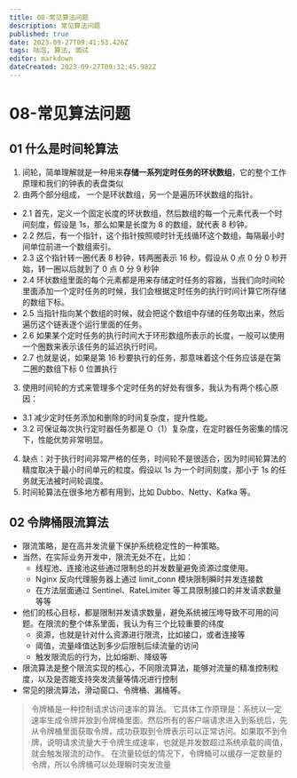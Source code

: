 ```yaml
---
title: 08-常见算法问题
description: 常见算法问题
published: true
date: 2023-09-27T09:41:53.426Z
tags: 咕泡, 算法, 面试
editor: markdown
dateCreated: 2023-09-27T09:32:45.982Z
---
```


# 08-常见算法问题
 
 ## 01 什么是时间轮算法
 1. 间轮，简单理解就是一种用来**存储一系列定时任务的环状数组**，它的整个工作原理和我们的钟表的表盘类似
 2. 由两个部分组成， 一个是环状数组，另一个是遍历环状数组的指针。
   - 2.1 首先，定义一个固定长度的环状数组，然后数组的每一个元素代表一个时间刻度，假设是 1s，那么如果是长度为 8 的数组，就代表 8 秒钟。
   - 2.2 然后，有一个指针，这个指针按照顺时针无线循环这个数组，每隔最小时间单位前进一个数组索引。
   - 2.3 这个指针转一圈代表 8 秒钟，转两圈表示 16 秒，假设从 0 点 0 分 0 秒开始，转一圈以后就到了 0 点 0 分 9 秒钟
   - 2.4 环状数组里面的每个元素都是用来存储定时任务的容器，当我们向时间轮里面添加一个定时任务的时候，我们会根据定时任务的执行时间计算它所存储的数组下标。
   - 2.5 当指针指向某个数组的时候，就会把这个数组中存储的任务取出来，然后遍历这个链表逐个运行里面的任务。
   - 2.6 如果某个定时任务的执行时间大于环形数组所表示的长度，一般可以使用一个圈数来表示该任务的延迟执行时间。
   - 2.7 也就是说，如果是第 16 秒要执行的任务，那意味着这个任务应该是在第二圈的数组下标 0 位置执行
3. 使用时间轮的方式来管理多个定时任务的好处有很多，我认为有两个核心原因：
  - 3.1 减少定时任务添加和删除的时间复杂度，提升性能。
  - 3.2 可保证每次执行定时器任务都是 O（1）复杂度，在定时器任务密集的情况下，性能优势非常明显。
4. 缺点：对于执行时间非常严格的任务，时间轮不是很适合，因为时间轮算法的精度取决于最小时间单元的粒度。假设以 1s 为一个时间刻度，那小于 1s 的任务就无法被时间轮调度。
5. 时间轮算法在很多地方都有用到，比如 Dubbo、Netty、Kafka 等。

## 02 令牌桶限流算法
- 限流策略，是在高并发流量下保护系统稳定性的一种策略。
- 当然，在实际业务开发中，限流无处不在，比如：
  - 线程池、连接池这些通过限制总的并发数量避免资源过度使用。
  - Nginx 反向代理服务器上通过 limit_conn 模块限制瞬时并发连接数
  - 在方法层面通过 Sentinel、RateLimiter 等工具限制接口的并发请求数量等等
- 他们的核心目标，都是限制并发请求数量，避免系统被压垮导致不可用的问题。在限流的整个体系里面，我认为有三个比较重要的纬度
  - 资源，也就是针对什么资源进行限流，比如接口，或者连接等
  - 阈值，流量峰值达到多少后限制后续流量的访问
  - 触发限流后的行为，比如熔断、降级等
- 限流算法是整个限流实现的核心，不同限流算法，能够对流量的精准控制粒度，以及是否能支持突发流量等情况进行控制
- 常见的限流算法，滑动窗口、令牌桶、漏桶等。
> 令牌桶是一种控制请求访问速率的算法。
它具体工作原理是：系统以一定速率生成令牌并放到令牌桶里面。然后所有的客户端请求进入到系统后，先从令牌桶里面获取令牌，成功获取到令牌表示可以正常访问。如果取不到令牌，说明请求流量大于令牌生成速率，也就是并发数超过系统承载的阈值，就会触发限流的动作。
在流量较低的情况下，令牌桶可以缓存一定数量的令牌，所以令牌桶可以处理瞬时突发流量